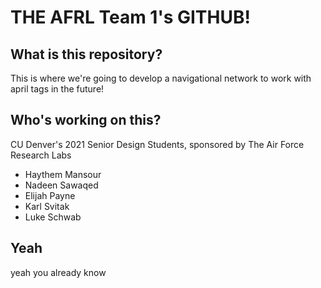# THE AFRL Team 1's GITHUB!

## What is this repository?
This is where we're going to develop a navigational network to work with april tags in the future!

## Who's working on this?
CU Denver's 2021 Senior Design Students, sponsored by The Air Force Research Labs
- Haythem Mansour
- Nadeen Sawaqed
- Elijah Payne
- Karl Svitak
- Luke Schwab

## Yeah
yeah you already know

